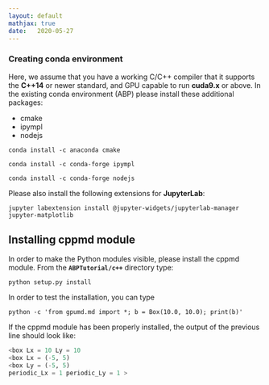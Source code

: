 ```yaml
---
layout: default
mathjax: true
date:   2020-05-27
---
```


### Creating conda environment 

Here, we assume that you have a working C/C++ compiler that it supports the **C++14** or newer standard, and GPU capable to run **cuda9.x** or above. In the existing conda environment (ABP) please install these additional packages:

* cmake
* ipympl
* nodejs

``conda install -c anaconda cmake ``

``conda install -c conda-forge ipympl``

``conda install -c conda-forge nodejs``



Please also install the following extensions for **JupyterLab**:



``jupyter labextension install @jupyter-widgets/jupyterlab-manager jupyter-matplotlib``



##  Installing cppmd module

In order to make the Python modules visible, please install the cppmd module. From the **``ABPTutorial/c++``**  directory type:

``python setup.py install``

In order to test the installation, you can type 



``python -c 'from gpumd.md import *; b = Box(10.0, 10.0); print(b)'`` 



If the cppmd module has been properly installed, the output of the previous line should look like:

```python
<box Lx = 10 Ly = 10 
<box Lx = (-5, 5)
<box Ly = (-5, 5)
periodic_Lx = 1 periodic_Ly = 1 >
```

